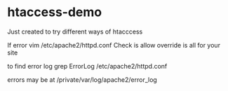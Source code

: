 # htaccess-demo
Just created to try different ways of htacccess


If error
vim /etc/apache2/httpd.conf
Check is allow override is all for your site


to find error log
grep ErrorLog /etc/apache2/httpd.conf

errors may be at /private/var/log/apache2/error_log




